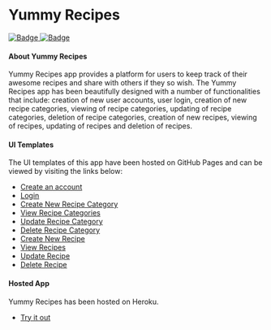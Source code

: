<h1>Yummy Recipes</h1>
<a href="https://travis-ci.org/pndemo/yummy-recipes">
<img class="notice-badge" src="https://travis-ci.org/pndemo/yummy-recipes.svg?branch=master" alt="Badge"/>
</a>
<a href="https://coveralls.io/github/pndemo/yummy-recipes">
<img class="notice-badge" src="https://coveralls.io/repos/github/pndemo/yummy-recipes/badge.svg?branch=master" alt="Badge"/>
</a>
<br/>
<h4>About Yummy Recipes</h4>
Yummy Recipes app provides a platform for users to keep track of their awesome recipes and share with others if they so wish.
The Yummy Recipes app has been beautifully designed with a number of functionalities that include: creation of new user accounts, user login, creation of new recipe categories, viewing of recipe categories, updating of recipe categories, deletion of recipe categories, creation of new recipes, viewing of recipes, updating of recipes and deletion of recipes.
<h4>UI Templates</h4>
The UI templates of this app have been hosted on GitHub Pages and can be viewed by visiting the links below:
<ul>
<li><a href="https://pndemo.github.io/yummy-recipes/designs/UI/register.html">Create an account<a></li>
<li><a href="https://pndemo.github.io/yummy-recipes/designs/UI/login.html">Login<a></li>
<li><a href="https://pndemo.github.io/yummy-recipes/designs/UI/create_recipe_category.html">Create New Recipe Category<a></li>
<li><a href="https://pndemo.github.io/yummy-recipes/designs/UI/recipe_categories.html">View Recipe Categories<a></li>
<li><a href="https://pndemo.github.io/yummy-recipes/designs/UI/update_recipe_category.html">Update Recipe Category<a></li>
<li><a href="https://pndemo.github.io/yummy-recipes/designs/UI/delete_recipe_category.html">Delete Recipe Category<a></li>
<li><a href="https://pndemo.github.io/yummy-recipes/designs/UI/create_recipe.html">Create New Recipe<a></li>
<li><a href="https://pndemo.github.io/yummy-recipes/designs/UI/recipes.html">View Recipes<a></li>
<li><a href="https://pndemo.github.io/yummy-recipes/designs/UI/update_recipe.html">Update Recipe<a></li>
<li><a href="https://pndemo.github.io/yummy-recipes/designs/UI/delete_recipe.html">Delete Recipe<a></li>
</ul>
<h4>Hosted App</h4>
Yummy Recipes has been hosted on Heroku.
<ul>
<li><a href="https://pndemo.github.io/yummy-recipes/">Try it out</a></li>
</ul>
